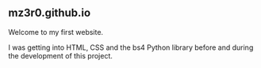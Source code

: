 ## mz3r0.github.io

Welcome to my first website.

I was getting into HTML, CSS and the bs4 Python library before and during the development of this project.
